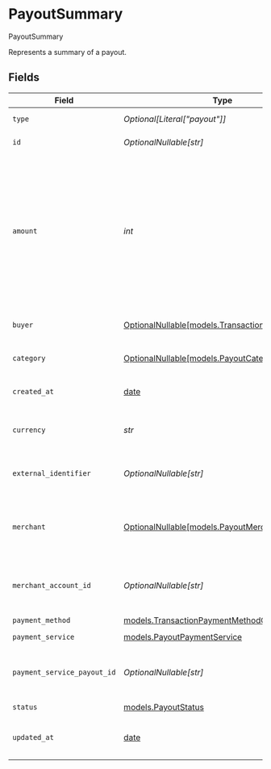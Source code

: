 # PayoutSummary

PayoutSummary

Represents a summary of a payout.


## Fields

| Field                                                                                                                                                      | Type                                                                                                                                                       | Required                                                                                                                                                   | Description                                                                                                                                                | Example                                                                                                                                                    |
| ---------------------------------------------------------------------------------------------------------------------------------------------------------- | ---------------------------------------------------------------------------------------------------------------------------------------------------------- | ---------------------------------------------------------------------------------------------------------------------------------------------------------- | ---------------------------------------------------------------------------------------------------------------------------------------------------------- | ---------------------------------------------------------------------------------------------------------------------------------------------------------- |
| `type`                                                                                                                                                     | *Optional[Literal["payout"]]*                                                                                                                              | :heavy_minus_sign:                                                                                                                                         | Always `payout`.                                                                                                                                           | payout                                                                                                                                                     |
| `id`                                                                                                                                                       | *OptionalNullable[str]*                                                                                                                                    | :heavy_minus_sign:                                                                                                                                         | The ID for the payout.                                                                                                                                     | 6f96a57e-a35b-4f98-b192-d298995f811a                                                                                                                       |
| `amount`                                                                                                                                                   | *int*                                                                                                                                                      | :heavy_check_mark:                                                                                                                                         | The monetary amount for this payout, in the smallest currency unit for the given currency, for example `1299` cents to create an authorization for $12.99. | 1299                                                                                                                                                       |
| `buyer`                                                                                                                                                    | [OptionalNullable[models.TransactionBuyerOutput]](../models/transactionbuyeroutput.md)                                                                     | :heavy_minus_sign:                                                                                                                                         | The buyer used for this payout.                                                                                                                            |                                                                                                                                                            |
| `category`                                                                                                                                                 | [OptionalNullable[models.PayoutCategory]](../models/payoutcategory.md)                                                                                     | :heavy_minus_sign:                                                                                                                                         | The type of payout to process.                                                                                                                             | online_gambling                                                                                                                                            |
| `created_at`                                                                                                                                               | [date](https://docs.python.org/3/library/datetime.html#date-objects)                                                                                       | :heavy_check_mark:                                                                                                                                         | The date this payout was created at.                                                                                                                       | 2013-07-16T19:23:00.000+00:00                                                                                                                              |
| `currency`                                                                                                                                                 | *str*                                                                                                                                                      | :heavy_check_mark:                                                                                                                                         | A supported ISO-4217 currency code.                                                                                                                        | EUR                                                                                                                                                        |
| `external_identifier`                                                                                                                                      | *OptionalNullable[str]*                                                                                                                                    | :heavy_minus_sign:                                                                                                                                         | The merchant identifier for this payout.                                                                                                                   | payout-12345                                                                                                                                               |
| `merchant`                                                                                                                                                 | [OptionalNullable[models.PayoutMerchantSummary]](../models/payoutmerchantsummary.md)                                                                       | :heavy_minus_sign:                                                                                                                                         | The merchant details associated to this payout.                                                                                                            |                                                                                                                                                            |
| `merchant_account_id`                                                                                                                                      | *OptionalNullable[str]*                                                                                                                                    | :heavy_minus_sign:                                                                                                                                         | The ID of the merchant account this payout was created for.                                                                                                | default                                                                                                                                                    |
| `payment_method`                                                                                                                                           | [models.TransactionPaymentMethodOutput](../models/transactionpaymentmethodoutput.md)                                                                       | :heavy_check_mark:                                                                                                                                         | N/A                                                                                                                                                        |                                                                                                                                                            |
| `payment_service`                                                                                                                                          | [models.PayoutPaymentService](../models/payoutpaymentservice.md)                                                                                           | :heavy_check_mark:                                                                                                                                         | N/A                                                                                                                                                        |                                                                                                                                                            |
| `payment_service_payout_id`                                                                                                                                | *OptionalNullable[str]*                                                                                                                                    | :heavy_minus_sign:                                                                                                                                         | The ID of the payout in the underlying payment service.                                                                                                    | pout-12345                                                                                                                                                 |
| `status`                                                                                                                                                   | [models.PayoutStatus](../models/payoutstatus.md)                                                                                                           | :heavy_check_mark:                                                                                                                                         | N/A                                                                                                                                                        |                                                                                                                                                            |
| `updated_at`                                                                                                                                               | [date](https://docs.python.org/3/library/datetime.html#date-objects)                                                                                       | :heavy_check_mark:                                                                                                                                         | The date this payout was last updated at.                                                                                                                  | 2013-07-16T19:23:00.000+00:00                                                                                                                              |